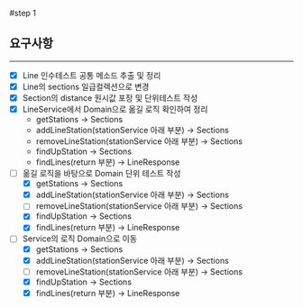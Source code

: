 #step 1

## 요구사항

---

- [X] Line 인수테스트 공통 메소드 추출 및 정리
- [X] Line의 sections 일급컬렉션으로 변경
- [X] Section의 distance 원시값 포장 및 단위테스트 작성
- [X] LineService에서 Domain으로 옮길 로직 확인하여 정리
  - getStations -> Sections
  - addLineStation(stationService 아래 부분) -> Sections
  - removeLineStation(stationService 아래 부분) -> Sections
  - findUpStation -> Sections
  - findLines(return 부분) -> LineResponse
- [ ] 옮길 로직을 바탕으로 Domain 단위 테스트 작성
  - [X] getStations -> Sections
  - [X] addLineStation(stationService 아래 부분) -> Sections
  - [ ] removeLineStation(stationService 아래 부분) -> Sections
  - [X] findUpStation -> Sections
  - [X] findLines(return 부분) -> LineResponse
- [ ] Service의 로직 Domain으로 이동
  - [X] getStations -> Sections
  - [X] addLineStation(stationService 아래 부분) -> Sections
  - [ ] removeLineStation(stationService 아래 부분) -> Sections
  - [X] findUpStation -> Sections
  - [X] findLines(return 부분) -> LineResponse

